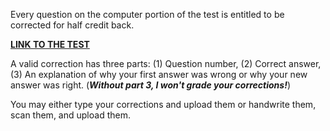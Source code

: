 Every question on the computer portion of the test is entitled to be corrected for half credit back.  
  
**[LINK TO THE TEST](https://avon.schoology.com/assignment/4586396402/)**  
  
A valid correction has three parts: (1) Question number, (2) Correct answer, (3) An explanation of why your first answer was wrong or why your new answer was right. (_**Without part 3, I won't grade your corrections!**_)  
  
You may either type your corrections and upload them or handwrite them, scan them, and upload them.
<!--stackedit_data:
eyJoaXN0b3J5IjpbLTE1MTI3MzM4MTRdfQ==
-->